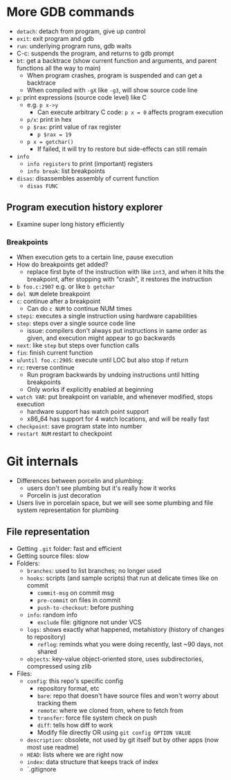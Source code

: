 # More GDB commands
- `detach`: detach from program, give up control
- `exit`: exit program and gdb
- `run`: underlying program runs, gdb waits
- C-c: suspends the program, and returns to gdb prompt
- `bt`: get a backtrace (show current function and arguments, and parent functions all the way to main)
	- When program crashes, program is suspended and can get a backtrace
	- When compiled with `-gX` like `-g3`, will show source code line
- `p`: print expressions (source code level) like C
	- e.g. `p x->y`
		- Can execute arbitrary C code: `p x = 0` affects program execution
	- `p/x`: print in hex
	- `p $rax`: print value of rax register
		- `p $rax = 19`
	- `p x = getchar()`
		- If failed, it will try to restore but side-effects can still remain
- `info`
	- `info registers` to print (important) registers
	- `info break`: list breakpoints
- `disas`: disassembles assembly of current function
	- `disas FUNC`
## Program execution history explorer
- Examine super long history efficiently
### Breakpoints
- When execution gets to a certain line, pause execution
- How do breakpoints get added?
  - replace first byte of the instruction with like `int3`, and when it hits the breakpoint, after stopping with "crash", it restores the instruction
- `b foo.c:2907` e.g. or like `b getchar`
- `del NUM` delete breakpoint
- `c`: continue after a breakpoint
	- Can do `c NUM` to continue NUM times
- `stepi`: executes a single instruction using hardware capabilities
- `step`: steps over a single source code line
	- issue: compilers don't always put instructions in same order as given, and execution might appear to go backwards
- `next`: like `step` but steps over function calls
- `fin`: finish current function
- `u`/`until foo.c:2905`: execute until LOC but also stop if return
- `rc`: reverse continue
	- Run program backwards by undoing instructions until hitting breakpoints
	- Only works if explicitly enabled at beginning
- `watch VAR`: put breakpoint on variable, and whenever modified, stops execution
	- hardware support has watch point support
	- x86_64 has support for 4 watch locations, and will be really fast
- `checkpoint`: save program state into number
- `restart NUM` restart to checkpoint
# Git internals
- Differences between porcelin and plumbing:
	- users don't see plumbing but it's really how it works
	- Porcelin is just decoration
- Users live in porcelain space, but we will see some plumbing and file system representation for plumbing
## File representation
- Getting `.git` folder: fast and efficient
- Getting source files: slow
- Folders:
	- `branches`: used to list branches; no longer used
	- `hooks`: scripts (and sample scripts) that run at delicate times like on commit
		- `commit-msg` on commit msg
		- `pre-commit` on files in commit
		- `push-to-checkout`: before pushing
	- `info`: random info
		- `exclude` file: gitignore not under VCS
	- `logs`: shows exactly what happened, metahistory (history of changes to repository)
		- `reflog`: reminds what you were doing recently, last ~90 days, not shared
	- `objects`: key-value object-oriented store, uses subdirectories, compressed using zlib
- Files:
	- `config`: this repo's specific config
		- repository format, etc
		- `bare`: repo that doesn't have source files and won't worry about tracking them
		- `remote`: where we cloned from, where to fetch from
		- `transfer`: force file system check on push
		- `diff`: tells how diff to work
		- Modify file directly OR using `git config OPTION VALUE`
	- `description`: obsolete, not used by git itself but by other apps (now most use readme)
	- `HEAD`: lists where we are right now
	- `index`: data structure that keeps track of index
	- `.gitignore